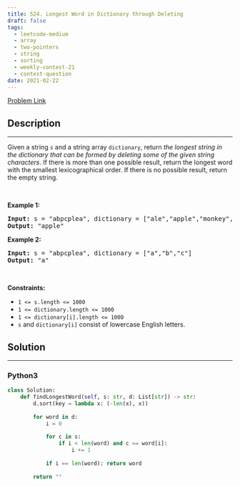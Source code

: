 ```yaml
---
title: 524. Longest Word in Dictionary through Deleting
draft: false
tags: 
  - leetcode-medium
  - array
  - two-pointers
  - string
  - sorting
  - weekly-contest-21
  - contest-question
date: 2021-02-22
---
```


[Problem Link](https://leetcode.com/problems/longest-word-in-dictionary-through-deleting/)

## Description

---
<p>Given a string <code>s</code> and a string array <code>dictionary</code>, return <em>the longest string in the dictionary that can be formed by deleting some of the given string characters</em>. If there is more than one possible result, return the longest word with the smallest lexicographical order. If there is no possible result, return the empty string.</p>

<p>&nbsp;</p>
<p><strong class="example">Example 1:</strong></p>

<pre>
<strong>Input:</strong> s = &quot;abpcplea&quot;, dictionary = [&quot;ale&quot;,&quot;apple&quot;,&quot;monkey&quot;,&quot;plea&quot;]
<strong>Output:</strong> &quot;apple&quot;
</pre>

<p><strong class="example">Example 2:</strong></p>

<pre>
<strong>Input:</strong> s = &quot;abpcplea&quot;, dictionary = [&quot;a&quot;,&quot;b&quot;,&quot;c&quot;]
<strong>Output:</strong> &quot;a&quot;
</pre>

<p>&nbsp;</p>
<p><strong>Constraints:</strong></p>

<ul>
	<li><code>1 &lt;= s.length &lt;= 1000</code></li>
	<li><code>1 &lt;= dictionary.length &lt;= 1000</code></li>
	<li><code>1 &lt;= dictionary[i].length &lt;= 1000</code></li>
	<li><code>s</code> and <code>dictionary[i]</code> consist of lowercase English letters.</li>
</ul>


## Solution

---
### Python3
``` py title='longest-word-in-dictionary-through-deleting'
class Solution:
    def findLongestWord(self, s: str, d: List[str]) -> str:
        d.sort(key = lambda x: (-len(x), x))
        
        for word in d:
            i = 0
            
            for c in s:
                if i < len(word) and c == word[i]:
                    i += 1
                
            if i == len(word): return word
        
        return ""
```

